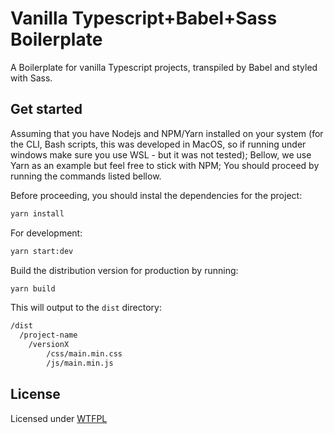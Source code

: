 
  # Vanilla Typescript+Babel+Sass Boilerplate
  
  A Boilerplate for vanilla Typescript projects, transpiled by Babel and styled with Sass.

  ## Get started

  Assuming that you have Nodejs and NPM/Yarn installed on your system (for the CLI, Bash scripts, this was developed in MacOS, so if running under windows make sure you use WSL - but it was not tested); Bellow, we use Yarn as an example but feel free to stick with NPM; You should proceed by running the commands listed bellow.

  Before proceeding, you should instal the dependencies for the project:

  ```bash
  yarn install
  ```

  For development:

  ```bash
  yarn start:dev
  ```

  Build the distribution version for production by running:

  ```bash
  yarn build
  ```

  This will output to the `dist` directory:

  ```txt
  /dist
    /project-name
      /versionX
          /css/main.min.css
          /js/main.min.js 
  ```

  ## License

  Licensed under [WTFPL](http://www.wtfpl.net/)